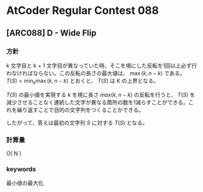 # AtCoder Regular Contest 088

## [ARC088] D - Wide Flip

### 方針

k 文字目と k + 1 文字目が異なっていた時、そこを境にした反転を1回以上必ず行わなければならない。この反転の長さの最大値は、 $\max(k, n - k)$ である。 $T(S) = \min_{k} \max(k, n - k)$ とおくと、 $T(S)$ は K の上界となる。

$T(S)$ の最小値を実現する $k$ を境に長さ $max(k, n - k)$ の反転を行うと、 $T(S)$ を減少させることなく連続した文字が異なる箇所の数を1減らすことができる。これを繰り返すことで目的の文字列をつくることかできる。

したがって、答えは最初の文字列 $S$ に対する $T(S)$ となる。


### 計算量

O( N )


### keywords

最小値の最大化
